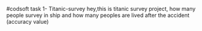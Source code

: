 #codsoft task 1- Titanic-survey
hey,this is titanic survey project, how many people survey in ship and how many peoples are lived after the accident (accuracy value)
